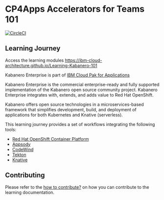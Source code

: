 # CP4Apps Accelerators for Teams 101

[![CircleCI](https://circleci.com/gh/ibm-cloud-architecture/Learning-Kabanero-101.svg?style=svg)](https://circleci.com/gh/ibm-cloud-architecture/Learning-Kabanero-101)


## Learning Journey
Access the learning modules https://ibm-cloud-architecture.github.io/Learning-Kabanero-101

Kabanero Enterprise is part of [IBM Cloud Pak for Applications](https://www.ibm.com/support/knowledgecenter/SSCSJL/about-overview.html)

Kabanero Enterprise is the commercial enterprise-ready and fully supported implementation of the Kabanero open source community project. Kabanero Enterprise integrates with, extends, and adds value to Red Hat OpenShift.

Kabanero offers open source technologies in a microservices-based framework that simplifies development, build, and deployment of applications for both Kubernetes and Knative (serverless).

This learning journey provides a set of workflows integrating the following tools:
- [Red Hat OpenShift Container Platform](https://docs.openshift.com/container-platform/3.11/welcome/index.html)
- [Appsody](https://appsody.dev/)
- [CodeWind](https://codewind.dev)
- [Tekton](https://tekton.dev)
- [Knative](https://knative.dev/)



## Contributing
Please refer to the [how to contribute?](CONTRIBUTING.md) on how you can contribute to the learning documentation.
